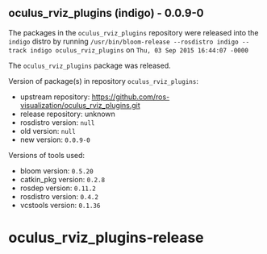 ## oculus_rviz_plugins (indigo) - 0.0.9-0

The packages in the `oculus_rviz_plugins` repository were released into the `indigo` distro by running `/usr/bin/bloom-release --rosdistro indigo --track indigo oculus_rviz_plugins` on `Thu, 03 Sep 2015 16:44:07 -0000`

The `oculus_rviz_plugins` package was released.

Version of package(s) in repository `oculus_rviz_plugins`:
- upstream repository: https://github.com/ros-visualization/oculus_rviz_plugins.git
- release repository: unknown
- rosdistro version: `null`
- old version: `null`
- new version: `0.0.9-0`

Versions of tools used:
- bloom version: `0.5.20`
- catkin_pkg version: `0.2.8`
- rosdep version: `0.11.2`
- rosdistro version: `0.4.2`
- vcstools version: `0.1.36`


# oculus_rviz_plugins-release
